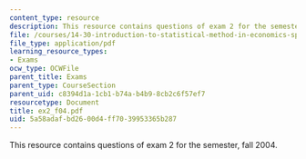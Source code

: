 ```yaml
---
content_type: resource
description: This resource contains questions of exam 2 for the semester, fall 2004.
file: /courses/14-30-introduction-to-statistical-method-in-economics-spring-2006/5a58adafbd2600d4ff7039953365b287_ex2_f04.pdf
file_type: application/pdf
learning_resource_types:
- Exams
ocw_type: OCWFile
parent_title: Exams
parent_type: CourseSection
parent_uid: c8394d1a-1cb1-b74a-b4b9-8cb2c6f57ef7
resourcetype: Document
title: ex2_f04.pdf
uid: 5a58adaf-bd26-00d4-ff70-39953365b287
---
```

This resource contains questions of exam 2 for the semester, fall 2004.

